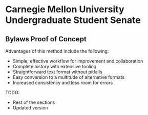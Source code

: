 Carnegie Mellon University Undergraduate Student Senate
=======================================================

Bylaws Proof of Concept
-----------------------

Advantages of this method include the following:

- Simple, effective workflow for improvement and collaboration
- Complete history with extensive tooling
- Straightforward text format without pitfalls
- Easy conversion to a multitude of alternative formats
- Increased consistency and less room for errors

TODO:

- Rest of the sections
- Updated version
